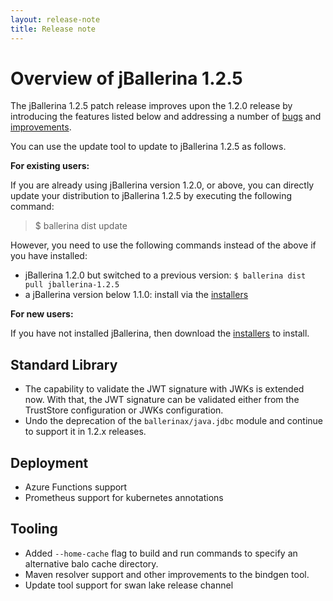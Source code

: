 ```yaml
---
layout: release-note
title: Release note
---
```

# Overview of jBallerina 1.2.5
The jBallerina 1.2.5 patch release improves upon the 1.2.0 release by
 introducing the features listed below and addressing a number of [bugs](https://github.com/ballerina-platform/ballerina-lang/issues?q=is%3Aissue+milestone%3A%22Ballerina+1.2.5%22+label%3AType%2FBug+is%3Aclosed) and [improvements](https://github.com/ballerina-platform/ballerina-lang/issues?q=is%3Aissue+milestone%3A%22Ballerina+1.2.5%22+is%3Aclosed+label%3AType%2FImprovement).

You can use the update tool to update to jBallerina 1.2.5 as follows.

**For existing users:**

If you are already using jBallerina version 1.2.0, or above, you can directly update your distribution to jBallerina 1.2.5 by executing the following command:

> $ ballerina dist update

However, you need to use the following commands instead of the above if you have installed:

- jBallerina 1.2.0 but switched to a previous version: `$ ballerina dist pull jballerina-1.2.5`
- a jBallerina version below 1.1.0: install via the [installers](https://ballerina.io/downloads/)

**For new users:**

If you have not installed jBallerina, then download the [installers](https://ballerina.io/downloads/) to install.

## Standard Library
- The capability to validate the JWT signature with JWKs is extended now. With that, the JWT signature can be validated either from the TrustStore configuration or JWKs configuration.
- Undo the deprecation of the `ballerinax/java.jdbc` module and continue to support it in 1.2.x releases.

## Deployment
- Azure Functions support
- Prometheus support for kubernetes annotations

## Tooling 
- Added `--home-cache` flag to build and run commands to specify an alternative balo cache directory.
- Maven resolver support and other improvements to the bindgen tool.
- Update tool support for swan lake release channel


